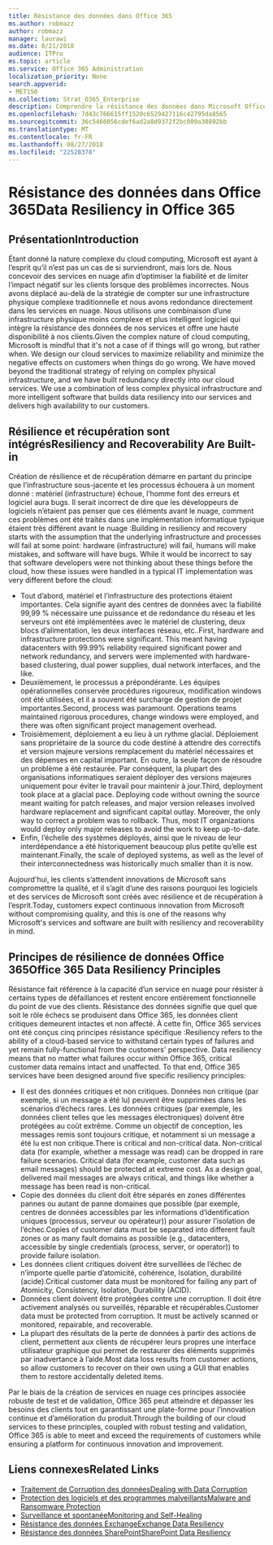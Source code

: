 ```yaml
---
title: Résistance des données dans Office 365
ms.author: robmazz
author: robmazz
manager: laurawi
ms.date: 8/21/2018
audience: ITPro
ms.topic: article
ms.service: Office 365 Administration
localization_priority: None
search.appverid:
- MET150
ms.collection: Strat_O365_Enterprise
description: Comprendre la résistance des données dans Microsoft Office 365.
ms.openlocfilehash: 7d43c766615ff1520c6529427116c42795da8565
ms.sourcegitcommit: 36c5466056cdef6ad2a8d9372f2bc009a30892bb
ms.translationtype: MT
ms.contentlocale: fr-FR
ms.lasthandoff: 08/27/2018
ms.locfileid: "22528378"
---
```

# <a name="data-resiliency-in-office-365"></a><span data-ttu-id="43c71-103">Résistance des données dans Office 365</span><span class="sxs-lookup"><span data-stu-id="43c71-103">Data Resiliency in Office 365</span></span>

## <a name="introduction"></a><span data-ttu-id="43c71-104">Présentation</span><span class="sxs-lookup"><span data-stu-id="43c71-104">Introduction</span></span>
<span data-ttu-id="43c71-p101">Étant donné la nature complexe du cloud computing, Microsoft est ayant à l’esprit qu’il n’est pas un cas de si surviendront, mais lors de. Nous concevoir des services en nuage afin d’optimiser la fiabilité et de limiter l’impact négatif sur les clients lorsque des problèmes incorrectes. Nous avons déplacé au-delà de la stratégie de compter sur une infrastructure physique complexe traditionnelle et nous avons redondance directement dans les services en nuage. Nous utilisons une combinaison d’une infrastructure physique moins complexe et plus intelligent logiciel qui intègre la résistance des données de nos services et offre une haute disponibilité à nos clients.</span><span class="sxs-lookup"><span data-stu-id="43c71-p101">Given the complex nature of cloud computing, Microsoft is mindful that it's not a case of if things will go wrong, but rather when. We design our cloud services to maximize reliability and minimize the negative effects on customers when things do go wrong. We have moved beyond the traditional strategy of relying on complex physical infrastructure, and we have built redundancy directly into our cloud services. We use a combination of less complex physical infrastructure and more intelligent software that builds data resiliency into our services and delivers high availability to our customers.</span></span> 

## <a name="resiliency-and-recoverability-are-built-in"></a><span data-ttu-id="43c71-109">Résilience et récupération sont intégrés</span><span class="sxs-lookup"><span data-stu-id="43c71-109">Resiliency and Recoverability Are Built-in</span></span> 
<span data-ttu-id="43c71-p102">Création de résilience et de récupération démarre en partant du principe que l’infrastructure sous-jacente et les processus échouera à un moment donné : matériel (infrastructure) échoue, l’homme font des erreurs et logiciel aura bugs. Il serait incorrect de dire que les développeurs de logiciels n’étaient pas penser que ces éléments avant le nuage, comment ces problèmes ont été traités dans une implémentation informatique typique étaient très différent avant le nuage :</span><span class="sxs-lookup"><span data-stu-id="43c71-p102">Building in resiliency and recovery starts with the assumption that the underlying infrastructure and processes will fail at some point: hardware (infrastructure) will fail, humans will make mistakes, and software will have bugs. While it would be incorrect to say that software developers were not thinking about these things before the cloud, how these issues were handled in a typical IT implementation was very different before the cloud:</span></span> 
- <span data-ttu-id="43c71-p103">Tout d’abord, matériel et l’infrastructure des protections étaient importantes. Cela signifie ayant des centres de données avec la fiabilité 99,99 % nécessaire une puissance et de redondance du réseau et les serveurs ont été implémentées avec le matériel de clustering, deux blocs d’alimentation, les deux interfaces réseau, etc..</span><span class="sxs-lookup"><span data-stu-id="43c71-p103">First, hardware and infrastructure protections were significant. This meant having datacenters with 99.99% reliability required significant power and network redundancy, and servers were implemented with hardware-based clustering, dual power supplies, dual network interfaces, and the like.</span></span> 
- <span data-ttu-id="43c71-p104">Deuxièmement, le processus a prépondérante. Les équipes opérationnelles conservée procédures rigoureux, modification windows ont été utilisées, et il a souvent été surcharge de gestion de projet importantes.</span><span class="sxs-lookup"><span data-stu-id="43c71-p104">Second, process was paramount. Operations teams maintained rigorous procedures, change windows were employed, and there was often significant project management overhead.</span></span> 
- <span data-ttu-id="43c71-p105">Troisièmement, déploiement a eu lieu à un rythme glacial. Déploiement sans propriétaire de la source du code destiné à attendre des correctifs et version majeure versions remplacement du matériel nécessaires et des dépenses en capital important. En outre, la seule façon de résoudre un problème a été restaurée. Par conséquent, la plupart des organisations informatiques seraient déployer des versions majeures uniquement pour éviter le travail pour maintenir à jour.</span><span class="sxs-lookup"><span data-stu-id="43c71-p105">Third, deployment took place at a glacial pace. Deploying code without owning the source meant waiting for patch releases, and major version releases involved hardware replacement and significant capital outlay. Moreover, the only way to correct a problem was to rollback. Thus, most IT organizations would deploy only major releases to avoid the work to keep up-to-date.</span></span> 
- <span data-ttu-id="43c71-120">Enfin, l’échelle des systèmes déployés, ainsi que le niveau de leur interdépendance a été historiquement beaucoup plus petite qu’elle est maintenant.</span><span class="sxs-lookup"><span data-stu-id="43c71-120">Finally, the scale of deployed systems, as well as the level of their interconnectedness was historically much smaller than it is now.</span></span> 

<span data-ttu-id="43c71-121">Aujourd'hui, les clients s’attendent innovations de Microsoft sans compromettre la qualité, et il s’agit d’une des raisons pourquoi les logiciels et des services de Microsoft sont créés avec résilience et de récupération à l’esprit.</span><span class="sxs-lookup"><span data-stu-id="43c71-121">Today, customers expect continuous innovation from Microsoft without compromising quality, and this is one of the reasons why Microsoft's services and software are built with resiliency and recoverability in mind.</span></span> 

## <a name="office-365-data-resiliency-principles"></a><span data-ttu-id="43c71-122">Principes de résilience de données Office 365</span><span class="sxs-lookup"><span data-stu-id="43c71-122">Office 365 Data Resiliency Principles</span></span> 
<span data-ttu-id="43c71-p106">Résistance fait référence à la capacité d’un service en nuage pour résister à certains types de défaillances et restent encore entièrement fonctionnelle du point de vue des clients. Résistance des données signifie que quel que soit le rôle échecs se produisent dans Office 365, les données client critiques demeurent intactes et non affecté. À cette fin, Office 365 services ont été conçus cinq principes résistance spécifique :</span><span class="sxs-lookup"><span data-stu-id="43c71-p106">Resiliency refers to the ability of a cloud-based service to withstand certain types of failures and yet remain fully-functional from the customers' perspective. Data resiliency means that no matter what failures occur within Office 365, critical customer data remains intact and unaffected. To that end, Office 365 services have been designed around five specific resiliency principles:</span></span> 
- <span data-ttu-id="43c71-p107">Il est des données critiques et non critiques. Données non critique (par exemple, si un message a été lu) peuvent être supprimées dans les scénarios d’échecs rares. Les données critiques (par exemple, les données client telles que les messages électroniques) doivent être protégées au coût extrême. Comme un objectif de conception, les messages remis sont toujours critique, et notamment si un message a été lu est non critique.</span><span class="sxs-lookup"><span data-stu-id="43c71-p107">There is critical and non-critical data. Non-critical data (for example, whether a message was read) can be dropped in rare failure scenarios. Critical data (for example, customer data such as email messages) should be protected at extreme cost. As a design goal, delivered mail messages are always critical, and things like whether a message has been read is non-critical.</span></span> 
- <span data-ttu-id="43c71-130">Copie des données du client doit être séparés en zones différentes pannes ou autant de panne domaines que possible (par exemple, centres de données accessibles par les informations d’identification uniques (processus, serveur ou opérateur)) pour assurer l’isolation de l’échec.</span><span class="sxs-lookup"><span data-stu-id="43c71-130">Copies of customer data must be separated into different fault zones or as many fault domains as possible (e.g., datacenters, accessible by single credentials (process, server, or operator)) to provide failure isolation.</span></span> 
- <span data-ttu-id="43c71-131">Les données client critiques doivent être surveillées de l’échec de n’importe quelle partie d’atomicité, cohérence, Isolation, durabilité (acide).</span><span class="sxs-lookup"><span data-stu-id="43c71-131">Critical customer data must be monitored for failing any part of Atomicity, Consistency, Isolation, Durability (ACID).</span></span> 
- <span data-ttu-id="43c71-p108">Données client doivent être protégées contre une corruption. Il doit être activement analysés ou surveillés, réparable et récupérables.</span><span class="sxs-lookup"><span data-stu-id="43c71-p108">Customer data must be protected from corruption. It must be actively scanned or monitored, repairable, and recoverable.</span></span> 
- <span data-ttu-id="43c71-134">La plupart des résultats de la perte de données à partir des actions de client, permettent aux clients de récupérer leurs propres une interface utilisateur graphique qui permet de restaurer des éléments supprimés par inadvertance à l’aide.</span><span class="sxs-lookup"><span data-stu-id="43c71-134">Most data loss results from customer actions, so allow customers to recover on their own using a GUI that enables them to restore accidentally deleted items.</span></span> 
 
<span data-ttu-id="43c71-135">Par le biais de la création de services en nuage ces principes associée robuste de test et de validation, Office 365 peut atteindre et dépasser les besoins des clients tout en garantissant une plate-forme pour l’innovation continue et d’amélioration du produit.</span><span class="sxs-lookup"><span data-stu-id="43c71-135">Through the building of our cloud services to these principles, coupled with robust testing and validation, Office 365 is able to meet and exceed the requirements of customers while ensuring a platform for continuous innovation and improvement.</span></span> 

## <a name="related-links"></a><span data-ttu-id="43c71-136">Liens connexes</span><span class="sxs-lookup"><span data-stu-id="43c71-136">Related Links</span></span>

- [<span data-ttu-id="43c71-137">Traitement de Corruption des données</span><span class="sxs-lookup"><span data-stu-id="43c71-137">Dealing with Data Corruption</span></span>](office-365-dealing-with-data-corruption.md)
- [<span data-ttu-id="43c71-138">Protection des logiciels et des programmes malveillants</span><span class="sxs-lookup"><span data-stu-id="43c71-138">Malware and Ransomware Protection</span></span>](office-365-malware-and-ransomware-protection.md)
- [<span data-ttu-id="43c71-139">Surveillance et spontanée</span><span class="sxs-lookup"><span data-stu-id="43c71-139">Monitoring and Self-Healing</span></span>](office-365-monitoring-and-self-healing.md)
- [<span data-ttu-id="43c71-140">Résistance des données Exchange</span><span class="sxs-lookup"><span data-stu-id="43c71-140">Exchange Data Resiliency</span></span>](office-365-exchange-data-resiliency.md)
- [<span data-ttu-id="43c71-141">Résistance des données SharePoint</span><span class="sxs-lookup"><span data-stu-id="43c71-141">SharePoint Data Resiliency</span></span>](office-365-sharepoint-data-resiliency.md)